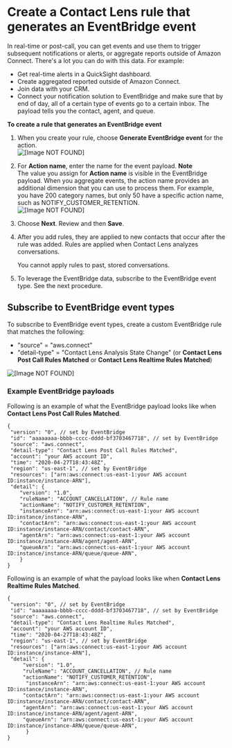 # Create a Contact Lens rule that generates an EventBridge event<a name="contact-lens-rules-eventbridge-event"></a>

In real\-time or post\-call, you can get events and use them to trigger subsequent notifications or alerts, or aggregate reports outside of Amazon Connect\. There's a lot you can do with this data\. For example: 
+ Get real\-time alerts in a QuickSight dashboard\.
+ Create aggregated reported outside of Amazon Connect\.
+ Join data with your CRM\.
+ Connect your notification solution to EventBridge and make sure that by end of day, all of a certain type of events go to a certain inbox\. The payload tells you the contact, agent, and queue\. 

**To create a rule that generates an EventBridge event**

1. When you create your rule, choose **Generate EventBridge event** for the action\.  
![\[Image NOT FOUND\]](http://docs.aws.amazon.com/connect/latest/adminguide/images/contact-lens-rules-events-example1.png)

1. For **Action name**, enter the name for the event payload\.
**Note**  
The value you assign for **Action name** is visible in the EventBridge payload\. When you aggregate events, the action name provides an additional dimension that you can use to process them\. For example, you have 200 category names, but only 50 have a specific action name, such as NOTIFY\_CUSTOMER\_RETENTION\.  
![\[Image NOT FOUND\]](http://docs.aws.amazon.com/connect/latest/adminguide/images/contact-lens-rules-add-eb-action.png)

1. Choose **Next**\. Review and then **Save**\.

1. After you add rules, they are applied to new contacts that occur after the rule was added\. Rules are applied when Contact Lens analyzes conversations\.

   You cannot apply rules to past, stored conversations\. 

1. To leverage the EventBridge data, subscribe to the EventBridge event type\. See the next procedure\.

## Subscribe to EventBridge event types<a name="subscribe-eb-eventtype"></a>

To subscribe to EventBridge event types, create a custom EventBridge rule that matches the following:
+ "source" = "aws\.connect"
+ "detail\-type" = "Contact Lens Analysis State Change" \(or **Contact Lens Post Call Rules Matched** or **Contact Lens Realtime Rules Matched**\)

![\[Image NOT FOUND\]](http://docs.aws.amazon.com/connect/latest/adminguide/images/contact-lens-eb-rules-events.png)

### Example EventBridge payloads<a name="eb-payload"></a>

Following is an example of what the EventBridge payload looks like when **Contact Lens Post Call Rules Matched**\. 

```
{
 "version": "0", // set by EventBridge
 "id": "aaaaaaaa-bbbb-cccc-dddd-bf3703467718", // set by EventBridge
 "source": "aws.connect",
 "detail-type": "Contact Lens Post Call Rules Matched", 
 "account": "your AWS account ID",
 "time": "2020-04-27T18:43:48Z",
 "region": "us-east-1", // set by EventBridge
 "resources": ["arn:aws:connect:us-east-1:your AWS account ID:instance/instance-ARN"],
 "detail": {
    "version": "1.0",
    "ruleName": "ACCOUNT_CANCELLATION", // Rule name
    "actionName": "NOTIFY_CUSTOMER_RETENTION",  
    "instanceArn": "arn:aws:connect:us-east-1:your AWS account ID:instance/instance-ARN",
    "contactArn": "arn:aws:connect:us-east-1:your AWS account ID:instance/instance-ARN/contact/contact-ARN",
    "agentArn": "arn:aws:connect:us-east-1:your AWS account ID:instance/instance-ARN/agent/agent-ARN",
    "queueArn": "arn:aws:connect:us-east-1:your AWS account ID:instance/instance-ARN/queue/queue-ARN",
    }
}
```

Following is an example of what the payload looks like when **Contact Lens Realtime Rules Matched**\. 

```
{
 "version": "0", // set by EventBridge
 "id": "aaaaaaaa-bbbb-cccc-dddd-bf3703467718", // set by EventBridge
 "source": "aws.connect",
 "detail-type": "Contact Lens Realtime Rules Matched", 
 "account": "your AWS account ID",
 "time": "2020-04-27T18:43:48Z",
 "region": "us-east-1", // set by EventBridge
 "resources": ["arn:aws:connect:us-east-1:your AWS account ID:instance/instance-ARN"],
 "detail": {
     "version": "1.0",
     "ruleName": "ACCOUNT_CANCELLATION", // Rule name
     "actionName": "NOTIFY_CUSTOMER_RETENTION",
      "instanceArn": "arn:aws:connect:us-east-1:your AWS account ID:instance/instance-ARN",
     "contactArn": "arn:aws:connect:us-east-1:your AWS account ID:instance/instance-ARN/contact/contact-ARN",
     "agentArn": "arn:aws:connect:us-east-1:your AWS account ID:instance/instance-ARN/agent/agent-ARN",
     "queueArn": "arn:aws:connect:us-east-1:your AWS account ID:instance/instance-ARN/queue/queue-ARN",
      }
}
```